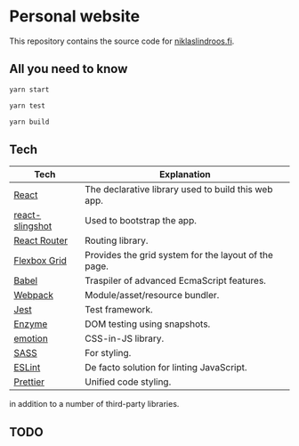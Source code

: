 # Personal website

This repository contains the source code for [niklaslindroos.fi](http://niklaslindroos.fi/).

## All you need to know

```bash
yarn start
```

```bash
yarn test
```

```bash
yarn build
```

## Tech

| **Tech**                                                        | **Explanation**                                      |
| --------------------------------------------------------------- | ---------------------------------------------------- |
| [React](https://facebook.github.io/react/)                      | The declarative library used to build this web app.  |
| [react-slingshot](https://github.com/coryhouse/react-slingshot) | Used to bootstrap the app.                           |
| [React Router](https://github.com/reactjs/react-router)         | Routing library.                                     |
| [Flexbox Grid](http://flexboxgrid.com/)                         | Provides the grid system for the layout of the page. |
| [Babel](https://babeljs.io/)                                    | Traspiler of advanced EcmaScript features.           |
| [Webpack](https://webpack.js.org/)                              | Module/asset/resource bundler.                       |
| [Jest](https://facebook.github.io/jest/)                        | Test framework.                                      |
| [Enzyme](https://github.com/airbnb/enzyme)                      | DOM testing using snapshots.                         |
| [emotion](https://emotion.sh/)                                  | CSS-in-JS library.                                   |
| [SASS](http://sass-lang.com/)                                   | For styling.                                         |
| [ESLint](http://eslint.org/)                                    | De facto solution for linting JavaScript.            |
| [Prettier](https://prettier.io/)                                | Unified code styling.                                |

in addition to a number of third-party libraries.

## TODO
